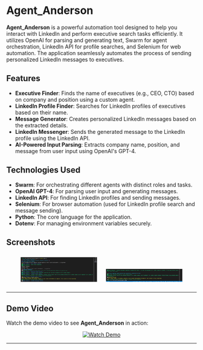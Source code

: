 # Agent_Anderson

**Agent_Anderson** is a powerful automation tool designed to help you interact with LinkedIn and perform executive search tasks efficiently. It utilizes OpenAI for parsing and generating text, Swarm for agent orchestration, LinkedIn API for profile searches, and Selenium for web automation. The application seamlessly automates the process of sending personalized LinkedIn messages to executives.

## Features

- **Executive Finder**: Finds the name of executives (e.g., CEO, CTO) based on company and position using a custom agent.
- **LinkedIn Profile Finder**: Searches for LinkedIn profiles of executives based on their name.
- **Message Generator**: Creates personalized LinkedIn messages based on the extracted details.
- **LinkedIn Messenger**: Sends the generated message to the LinkedIn profile using the LinkedIn API.
- **AI-Powered Input Parsing**: Extracts company name, position, and message from user input using OpenAI's GPT-4.

## Technologies Used

- **Swarm**: For orchestrating different agents with distinct roles and tasks.
- **OpenAI GPT-4**: For parsing user input and generating messages.
- **LinkedIn API**: For finding LinkedIn profiles and sending messages.
- **Selenium**: For browser automation (used for LinkedIn profile search and message sending).
- **Python**: The core language for the application.
- **Dotenv**: For managing environment variables securely.

## Screenshots

<div align="center">
  <img src="Screenshot1.png" alt="Screenshot 1" width="40%" style="margin:10px;">
  <img src="Screenshot2.png" alt="Screenshot 2" width="40%" style="margin:10px;">
</div>

---

## Demo Video

Watch the demo video to see **Agent_Anderson** in action:

<div align="center">
  <a href="https://youtu.be/BPKMJep1U-c" target="_blank">
    <img src="https://img.shields.io/badge/Watch-Demo-red?style=for-the-badge&logo=youtube&logoColor=white" alt="Watch Demo">
  </a>
</div>


---

